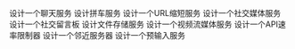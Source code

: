 设计一个聊天服务
设计拼车服务
设计一个URL缩短服务
设计一个社交媒体服务
设计一个社交留言板
设计文件存储服务
设计一个视频流媒体服务
设计一个API速率限制器
设计一个邻近服务器
设计一个预输入服务
